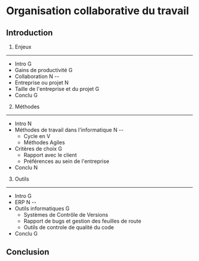 Organisation collaborative du travail
=====================================

Introduction
------------

1. Enjeux
---------

- Intro G
- Gains de productivité G
- Collaboration N --
- Entreprise ou projet N
- Taille de l'entreprise et du projet G
- Conclu G

2. Méthodes
-----------

- Intro N
- Méthodes de travail dans l'informatique N --
	- Cycle en V
	- Méthodes Agiles
- Critères de choix G
	- Rapport avec le client
	- Préférences au sein de l'entreprise
- Conclu N
 
3. Outils
---------

- Intro G
- ERP N --
- Outils informatiques G
	- Systèmes de Contrôle de Versions
	- Rapport de bugs et gestion des feuilles de route 
	- Outils de controle de qualité du code
- Conclu G

Conclusion
----------
